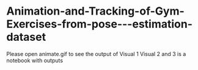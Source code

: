 # Animation-and-Tracking-of-Gym-Exercises-from-pose---estimation-dataset


Please open animate.gif to see the output of Visual 1
Visual 2 and 3 is a notebook with outputs
